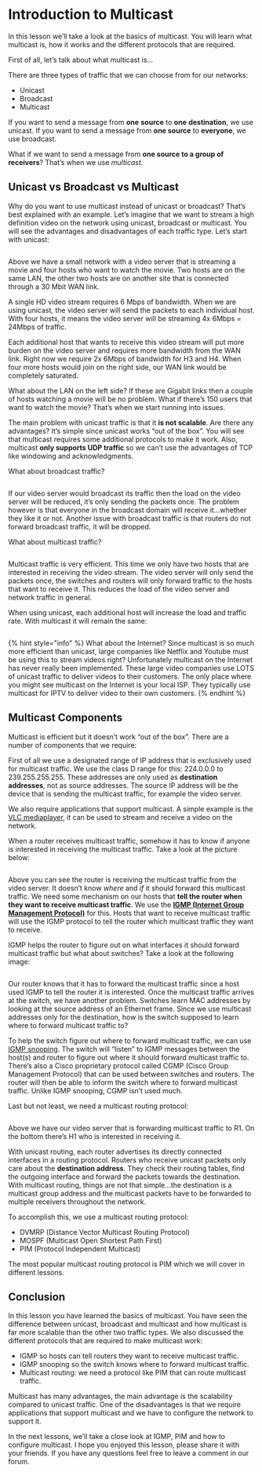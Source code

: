 # Introduction to Multicast

In this lesson we’ll take a look at the basics of multicast. You will learn what multicast is, how it works and the different protocols that are required.

First of all, let’s talk about what multicast is…

There are three types of traffic that we can choose from for our networks:

* Unicast
* Broadcast
* Multicast

If you want to send a message from **one** **source** to **one** **destination**, we use unicast. If you want to send a message from **one source** to **everyone**, we use broadcast.

What if we want to send a message from **one source to a group of receivers**? That’s when we use _multicast._&#x20;

## Unicast vs Broadcast vs Multicast

Why do you want to use multicast instead of unicast or broadcast? That’s best explained with an example. Let’s imagine that we want to stream a high definition video on the network using unicast, broadcast or multicast. You will see the advantages and disadvantages of each traffic type. Let’s start with unicast:

<figure><img src="https://cdn.networklessons.com/wp-content/uploads/2016/01/video-streaming-unicast.png" alt=""><figcaption></figcaption></figure>

Above we have a small network with a video server that is streaming a movie and four hosts who want to watch the movie. Two hosts are on the same LAN, the other two hosts are on another site that is connected through a 30 Mbit WAN link.

A single HD video stream requires 6 Mbps of bandwidth. When we are using unicast, the video server will send the packets to each individual host. With four hosts, it means the video server will be streaming 4x 6Mbps = 24Mbps of traffic.

Each additional host that wants to receive this video stream will put more burden on the video server and requires more bandwidth from the WAN link. Right now we require 2x 6Mbps of bandwidth for H3 and H4. When four more hosts would join on the right side, our WAN link would be completely saturated.

What about the LAN on the left side? If these are Gigabit links then a couple of hosts watching a movie will be no problem. What if there’s 150 users that want to watch the movie? That’s when we start running into issues.

The main problem with unicast traffic is that it **is not scalable**. Are there any advantages? It’s simple since unicast works “out of the box”. You will see that multicast requires some additional protocols to make it work. Also, multicast **only supports UDP traffic** so we can’t use the advantages of TCP like windowing and acknowledgments.

What about broadcast traffic?

<figure><img src="https://cdn.networklessons.com/wp-content/uploads/2016/01/video-streaming-broadcast.png" alt=""><figcaption></figcaption></figure>

If our video server would broadcast its traffic then the load on the video server will be reduced, it’s only sending the packets once. The problem however is that everyone in the broadcast domain will receive it…whether they like it or not. Another issue with broadcast traffic is that routers do not forward broadcast traffic, it will be dropped.

What about multicast traffic?

<figure><img src="https://cdn.networklessons.com/wp-content/uploads/2016/01/video-streaming-multicast.png" alt=""><figcaption></figcaption></figure>

Multicast traffic is very efficient. This time we only have two hosts that are interested in receiving the video stream. The video server will only send the packets once, the switches and routers will only forward traffic to the hosts that want to receive it. This reduces the load of the video server and network traffic in general.

When using unicast, each additional host will increase the load and traffic rate. With multicast it will remain the same:

<figure><img src="https://cdn.networklessons.com/wp-content/uploads/2016/01/unicast-vs-multicast-graph.png" alt=""><figcaption></figcaption></figure>

{% hint style="info" %}
What about the Internet? Since multicast is so much more efficient than unicast, large companies like Netflix and Youtube must be using this to stream videos right? Unfortunately multicast on the Internet has never really been implemented. These large video companies use LOTS of unicast traffic to deliver videos to their customers. The only place where you might see multicast on the Internet is your local ISP. They typically use multicast for IPTV to deliver video to their own customers.
{% endhint %}

## Multicast Components

Multicast is efficient but it doesn’t work “out of the box”. There are a number of components that we require:

First of all we use a designated range of IP address that is exclusively used for multicast traffic. We use the class D range for this: 224.0.0.0 to 239.255.255.255. These addresses are only used as **destination addresses**, not as source addresses. The source IP address will be the device that is sending the multicast traffic, for example the video server.

We also require applications that support multicast. A simple example is the [VLC mediaplayer](http://www.videolan.org/vlc/index.html), it can be used to stream and receive a video on the network.

When a router receives multicast traffic, somehow it has to know if anyone is interested in receiving the multicast traffic. Take a look at the picture below:

<figure><img src="https://cdn.networklessons.com/wp-content/uploads/2016/01/host-wants-multicast-traffic.png" alt=""><figcaption></figcaption></figure>

Above you can see the router is receiving the multicast traffic from the video server. It doesn’t know _where_ and _if_ it should forward this multicast traffic. We need some mechanism on our hosts that **tell the router when they want to receive multicast traffic**. We use the [**IGMP (Internet Group Management Protocol)**](https://networklessons.com/cisco/ccnp-encor-350-401/igmp-version-1) for this. Hosts that want to receive multicast traffic will use the IGMP protocol to tell the router which multicast traffic they want to receive.

IGMP helps the router to figure out on what interfaces it should forward multicast traffic but what about switches? Take a look at the following image:

<figure><img src="https://cdn.networklessons.com/wp-content/uploads/2016/01/switch-wants-to-forward-multicast-traffic.png" alt=""><figcaption></figcaption></figure>

Our router knows that it has to forward the multicast traffic since a host used IGMP to tell the router it is interested. Once the multicast traffic arrives at the switch, we have another problem. Switches learn MAC addresses by looking at the source address of an Ethernet frame. Since we use multicast addresses only for the destination, how is the switch supposed to learn where to forward multicast traffic to?

To help the switch figure out where to forward multicast traffic, we can use [IGMP snooping](https://networklessons.com/cisco/ccnp-encor-350-401/igmp-snooping). The switch will “listen” to IGMP messages between the host(s) and router to figure out where it should forward multicast traffic to. There’s also a Cisco proprietary protocol called CGMP (Cisco Group Management Protocol) that can be used between switches and routers. The router will then be able to inform the switch where to forward multicast traffic. Unlike IGMP snooping, CGMP isn’t used much.

Last but not least, we need a multicast routing protocol:

<figure><img src="https://cdn.networklessons.com/wp-content/uploads/2016/01/multicast-routing-overview.png" alt=""><figcaption></figcaption></figure>

Above we have our video server that is forwarding multicast traffic to R1. On the bottom there’s H1 who is interested in receiving it.

With unicast routing, each router advertises its directly connected interfaces in a routing protocol. Routers who receive unicast packets only care about the **destination address**. They check their routing tables, find the outgoing interface and forward the packets towards the destination. With multicast routing, things are not that simple…the destination is a multicast group address and the multicast packets have to be forwarded to multiple receivers throughout the network.

To accomplish this, we use a multicast routing protocol:

* DVMRP (Distance Vector Multicast Routing Protocol)
* MOSPF (Multicast Open Shortest Path First)
* PIM (Protocol Independent Multicast)

The most popular multicast routing protocol is PIM which we will cover in different lessons.

## Conclusion

In this lesson you have learned the basics of multicast. You have seen the difference between unicast, broadcast and multicast and how multicast is far more scalable than the other two traffic types. We also discussed the different protocols that are required to make multicast work:

* IGMP so hosts can tell routers they want to receive multicast traffic.
* IGMP snooping so the switch knows where to forward multicast traffic.
* Multicast routing: we need a protocol like PIM that can route multicast traffic.

Multicast has many advantages, the main advantage is the scalability compared to unicast traffic. One of the disadvantages is that we require applications that support multicast and we have to configure the network to support it.

In the next lessons, we’ll take a close look at IGMP, PIM and how to configure multicast. I hope you enjoyed this lesson, please share it with your friends. If you have any questions feel free to leave a comment in our forum.
